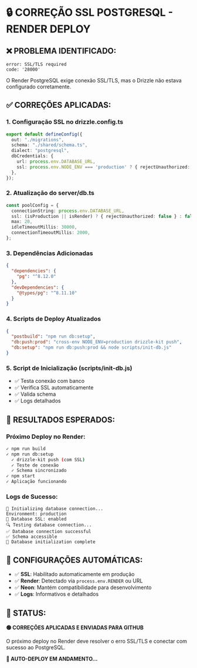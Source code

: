 # 🔒 CORREÇÃO SSL POSTGRESQL - RENDER DEPLOY

## ❌ **PROBLEMA IDENTIFICADO:**

```
error: SSL/TLS required
code: '28000'
```

O Render PostgreSQL exige conexão SSL/TLS, mas o Drizzle não estava configurado corretamente.

## ✅ **CORREÇÕES APLICADAS:**

### 1. **Configuração SSL no drizzle.config.ts**
```typescript
export default defineConfig({
  out: "./migrations",
  schema: "./shared/schema.ts", 
  dialect: "postgresql",
  dbCredentials: {
    url: process.env.DATABASE_URL,
    ssl: process.env.NODE_ENV === 'production' ? { rejectUnauthorized: false } : false,
  },
});
```

### 2. **Atualização do server/db.ts**
```typescript
const poolConfig = {
  connectionString: process.env.DATABASE_URL,
  ssl: (isProduction || isRender) ? { rejectUnauthorized: false } : false,
  max: 20,
  idleTimeoutMillis: 30000,
  connectionTimeoutMillis: 2000,
};
```

### 3. **Dependências Adicionadas**
```json
{
  "dependencies": {
    "pg": "^8.12.0"
  },
  "devDependencies": {
    "@types/pg": "^8.11.10"
  }
}
```

### 4. **Scripts de Deploy Atualizados**
```json
{
  "postbuild": "npm run db:setup",
  "db:push:prod": "cross-env NODE_ENV=production drizzle-kit push",
  "db:setup": "npm run db:push:prod && node scripts/init-db.js"
}
```

### 5. **Script de Inicialização (scripts/init-db.js)**
- ✅ Testa conexão com banco
- ✅ Verifica SSL automaticamente
- ✅ Valida schema
- ✅ Logs detalhados

## 🚀 **RESULTADOS ESPERADOS:**

### **Próximo Deploy no Render:**
```bash
✓ npm run build
✓ npm run db:setup
  ✓ drizzle-kit push (com SSL)
  ✓ Teste de conexão
  ✓ Schema sincronizado
✓ npm start
✓ Aplicação funcionando
```

### **Logs de Sucesso:**
```
🚀 Initializing database connection...
Environment: production
🔗 Database SSL: enabled
🔍 Testing database connection...
✅ Database connection successful
✅ Schema accessible
🎉 Database initialization complete
```

## 🔧 **CONFIGURAÇÕES AUTOMÁTICAS:**

- ✅ **SSL**: Habilitado automaticamente em produção
- ✅ **Render**: Detectado via `process.env.RENDER` ou URL
- ✅ **Neon**: Mantém compatibilidade para desenvolvimento
- ✅ **Logs**: Informativos e detalhados

## 🎯 **STATUS:**

**🟢 CORREÇÕES APLICADAS E ENVIADAS PARA GITHUB**

O próximo deploy no Render deve resolver o erro SSL/TLS e conectar com sucesso ao PostgreSQL.

**🔄 AUTO-DEPLOY EM ANDAMENTO...**